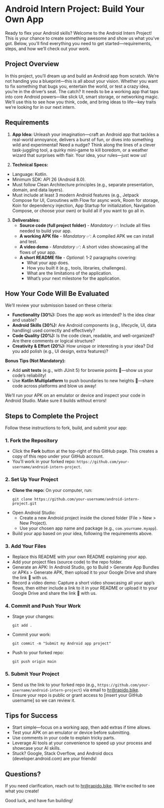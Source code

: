 # Android Intern Project: Build Your Own App

Ready to flex your Android skills? Welcome to the Android Intern Project! This is your chance to create something awesome and show us what you’ve got. Below, you’ll find everything you need to get started—requirements, steps, and how we’ll check out your work.

## Project Overview
In this project, you’ll dream up and build an Android app from scratch. We’re not handing you a blueprint—this is all about your vision. Whether you want to fix something that bugs you, entertain the world, or test a crazy idea, you’re in the driver’s seat. The catch? It needs to be a working app that taps into core Android powers—like slick UI, smart storage, or networking magic. We’ll use this to see how you think, code, and bring ideas to life—key traits we’re looking for in our next intern.

## Requirements
1. **App Idea:** Unleash your imagination—craft an Android app that tackles a real-world annoyance, delivers a burst of fun, or dives into something wild and experimental! Need a nudge? Think along the lines of a clever task-juggling tool, a quirky mini-game to kill boredom, or a weather wizard that surprises with flair. Your idea, your rules—just wow us!  

2. **Technical Specs:**  
- Language: Kotlin.  
- Minimum SDK: API 26 (Android 8.0).  
- Must follow Clean Architecture principles (e.g., separate presentation, domain, and data layers).  
- Must include at least 3 modern Android features (e.g., Jetpack Compose for UI, Coroutines with Flow for async work, Room for storage, Koin for dependency injection, App Startup for initialization, Navigation Compose, or choose your own) or build all if you want to go all in.  
 
3. **Deliverables:**  
   - **Source code (full project folder)** - *Mandatory* ✅: Include all files needed to build your app.  
   - **A working APK file** - *Mandatory* ✅: A compiled APK we can install and test.  
   - **A video demo** - *Mandatory* ✅: A short video showcasing all the flows of your app.  
   - **A short README file** - *Optional*: 1-2 paragraphs covering:  
     - What your app does.  
     - How you built it (e.g., tools, libraries, challenges).  
     - What are the limitations of the application.  
     - What’s your next milestone for the application. 

## How Your Code Will Be Evaluated
We’ll review your submission based on these criteria:  
- **Functionality (30%):** Does the app work as intended? Is the idea clear and usable?  
- **Android Skills (30%):** Are Android components (e.g., lifecycle, UI, data handling) used correctly and effectively?  
- **Code Quality (20%):** Is the code clean, readable, and well-organized? Are there comments or logical structure?  
- **Creativity & Effort (20%):** How unique or interesting is your idea? Did you add polish (e.g., UI design, extra features)?  

**Bonus Tips (Not Mandatory):**  
- Add **unit tests** (e.g., with JUnit 5) for brownie points 🎉—show us your code’s reliability!  
- Use **Kotlin Multiplatform** to push boundaries to new heights 🚀—share code across platforms and blow us away!

We’ll run your APK on an emulator or device and inspect your code in Android Studio. Make sure it builds without errors!

## Steps to Complete the Project
Follow these instructions to fork, build, and submit your app:

### 1. Fork the Repository
- Click the **Fork** button at the top-right of this GitHub page. This creates a copy of this repo under your GitHub account.  
- You’ll work in your forked repo: `https://github.com/your-username/android-intern-project`.

### 2. Set Up Your Project
- **Clone the repo:** On your computer, run:  
  ```
  git clone https://github.com/your-username/android-intern-project.git
  ```
- Open Android Studio:  
  - Create a new Android project inside the cloned folder (File > New > New Project).  
  - Use your chosen app name and package (e.g., `com.yourname.myapp`).  
- Build your app based on your idea, following the requirements above.

### 3. Add Your Files
- Replace this README with your own README explaining your app.  
- Add your project files (source code) to the repo folder.  
- Generate an APK: In Android Studio, go to Build > Generate App Bundles or APKs > Generate APK, then upload it to your Google Drive and share the link 📎 with us.
- Record a video demo: Capture a short video showcasing all your app’s flows, then either include a link to it in your README or upload it to your Google Drive and share the link 📎 with us.

### 4. Commit and Push Your Work
- Stage your changes:  
  ```
  git add .
  ```
- Commit your work:  
  ```
  git commit -m "Submit my Android app project"
  ```
- Push to your forked repo:  
  ```
  git push origin main
  ```

### 5. Submit Your Project
- Send us the link to your forked repo (e.g., `https://github.com/your-username/android-intern-project`) via email to hr@rapido.bike.  
- Ensure your repo is public or grant access to [insert your GitHub username] so we can review it.

## Tips for Success
- Start simple—focus on a working app, then add extras if time allows.  
- Test your APK on an emulator or device before submitting.  
- Use comments in your code to explain tricky parts.  
- Leverage AI tools at your convenience to speed up your process and showcase your AI skills.  
- Stuck? Google, Stack Overflow, and Android docs (developer.android.com) are your friends!

## Questions?
If you need clarification, reach out to hr@rapido.bike. We’re excited to see what you create!

Good luck, and have fun building!
